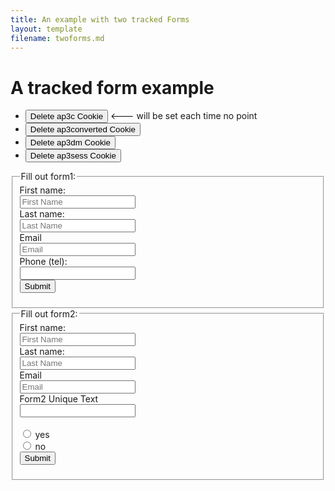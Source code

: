 ```yaml
---
title: An example with two tracked Forms
layout: template
filename: twoforms.md
--- 
```

<!-- Autopilot robert capture code -->
<script>
	window.ap3c = window.ap3c || {};
	var ap3c = window.ap3c;
	ap3c.cmd = ap3c.cmd || [];
	ap3c.cmd.push(function() {
		ap3c.init('YdOVzkqoVlq0G5Pscm9iZXJ0', 'https://capture-api-master.stgautopilotapp.com/');
		ap3c.track({v: 0});
	});
	var s, t; s = document.createElement('script'); s.type = 'text/javascript'; s.src = "https://static.ap3stg.com/capture/master/capture.js";
	t = document.getElementsByTagName('script')[0]; t.parentNode.insertBefore(s, t);
</script>

<script>
let delete_cookie = function(name) {
    document.cookie = name +'=; Path=/; Expires=Thu, 01 Jan 1970 00:00:01 GMT;';
	console.log("Deleted ", name, "cookie");
};
</script>

# A tracked form example

* <button onclick="delete_cookie('ap3c')">Delete ap3c Cookie</button> <--- will be set each time no point
* <button onclick="delete_cookie('ap3converted')">Delete ap3converted Cookie</button>
* <button onclick="delete_cookie('ap3dm')">Delete ap3dm Cookie</button>
* <button onclick="delete_cookie('ap3sess')">Delete ap3sess Cookie</button>




<fieldset>
    <legend>Fill out form1:</legend>
<form id="form1" action="">
  <label for="fname">First name:</label><br>
  <input type="text" id="fname" name="fname" placeholder="First Name"><br>
  <label for="lname">Last name:</label><br>
  <input type="text" id="lname" name="lname" placeholder="Last Name"><br>
  <label for="email">Email</label><br>
  <input type="email" id="email" name="email" placeholder="Email"><br>
  <label for="phone">Phone (tel):</label><br>
  <input type="tel" id="phone" name="phone"><br>
   <input type="submit" value="Submit">
</form> 

</fieldset>


<fieldset id="form2">
    <legend>Fill out form2:</legend>
<form action="">
  <label for="fname2">First name:</label><br>
  <input type="text" id="fname2" name="fname2" placeholder="First Name"><br>
  <label for="lname2">Last name:</label><br>
  <input type="text" id="lname2" name="lname2" placeholder="Last Name"><br>
  <label for="email2">Email</label><br>
  <input type="email" id="email2" name="email2" placeholder="Email"><br>
  <label for="form2uniquetext">Form2 Unique Text</label><br>
  <input type="text" id="form2uniquetext" name="form2uniquetext"><br>
  <br>

  <input type="radio" id="yes" name="radioselection" value="yes">
  <label for="yes">yes</label><br>  
  <input type="radio" id="no" name="radioselection" value="no">
  <label for="no">no</label><br>

   <input type="submit" value="Submit">
</form> 

</fieldset>